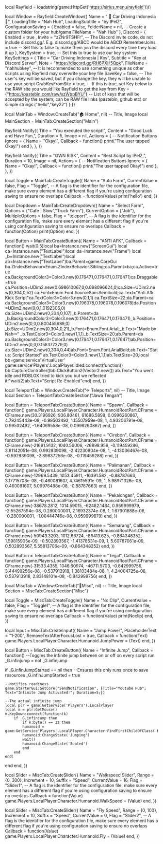 local Rayfield = loadstring(game:HttpGet('https://sirius.menu/rayfield'))()

local Window = Rayfield:CreateWindow({
   Name = "                         🚗 Car Driving Indonesia 🚗",
   LoadingTitle = "Nah Hub",
   LoadingSubtitle = "by IPelZ",
   ConfigurationSaving = {
      Enabled = false,
      FolderName = nil, -- Create a custom folder for your hub/game
      FileName = "Nah Hub"
   },
   Discord = {
      Enabled = true    ,
      Invite = "zZNr9TSHFr", -- The Discord invite code, do not include discord.gg/. E.g. discord.gg/ABCD would be ABCD
      RememberJoins = true -- Set this to false to make them join the discord every time they load it up
   },
   KeySystem = true, -- Set this to true to use our key system
   KeySettings = {
      Title = "Car Driving Indonesia | Key",
      Subtitle = "Key at Discord Server",
      Note = "https://discord.gg/RH6PXH5Qpk",
      FileName = "nahhubkey", -- It is recommended to use something unique as other scripts using Rayfield may overwrite your key file
      SaveKey = false, -- The user's key will be saved, but if you change the key, they will be unable to use your script
      GrabKeyFromSite = true, -- If this is true, set Key below to the RAW site you would like Rayfield to get the key from
      Key = {"https://pastebin.com/raw/szWbpBYU"} -- List of keys that will be accepted by the system, can be RAW file links (pastebin, github etc) or simple strings ("hello","key22")
   }
})

local MainTab = Window:CreateTab("🏠 Home", nil) -- Title, Image
local MainSection = MainTab:CreateSection("Main")

Rayfield:Notify({
   Title = "You executed the script!",
   Content = "Good Luck and Have Fun,",
   Duration = 5,
   Image = nil,
   Actions = { -- Notification Buttons
      Ignore = {
         Name = "Okay!",
         Callback = function()
         print("The user tapped Okay!")
      end
   },
},
})

Rayfield:Notify({
   Title = "OWN RISK",
   Content = "Best Script by IPelZ,",
   Duration = 10,
   Image = nil,
   Actions = { -- Notification Buttons
      Ignore = {
         Name = "Okay!",
         Callback = function()
         print("The user tapped Okay!")
      end
   },
},
})

local Toggle = MainTab:CreateToggle({
   Name = "Auto Farm",
   CurrentValue = false,
   Flag = "Toggle", -- A flag is the identifier for the configuration file, make sure every element has a different flag if you're using configuration saving to ensure no overlaps
   Callback = function(Value)
        print('hello')
   end,
})

local Dropdown = MainTab:CreateDropdown({
   Name = "Select Farm",
   Options = {"Cafe | Slow","Truck Farm"},
   CurrentOption = {"Job"},
   MultipleOptions = false,
   Flag = "teleport", -- A flag is the identifier for the configuration file, make sure every element has a different flag if you're using configuration saving to ensure no overlaps
   Callback = function(Option)
        print(Option)
   end,
})

local Button = MainTab:CreateButton({
   Name = "ANTI AFK",
   Callback = function()
        wait(0.5)local ba=Instance.new("ScreenGui")
local ca=Instance.new("TextLabel")local da=Instance.new("Frame")
local _b=Instance.new("TextLabel")local ab=Instance.new("TextLabel")ba.Parent=game.CoreGui
ba.ZIndexBehavior=Enum.ZIndexBehavior.Sibling;ca.Parent=ba;ca.Active=true
ca.BackgroundColor3=Color3.new(0.176471,0.176471,0.176471)ca.Draggable=true
ca.Position=UDim2.new(0.698610067,0,0.098096624,0)ca.Size=UDim2.new(0,304,0,52)
ca.Font=Enum.Font.SourceSansSemibold;ca.Text="Anti Afk Kick Script"ca.TextColor3=Color3.new(0,1,1)
ca.TextSize=22;da.Parent=ca
da.BackgroundColor3=Color3.new(0.196078,0.196078,0.196078)da.Position=UDim2.new(0,0,1.0192306,0)
da.Size=UDim2.new(0,304,0,107)_b.Parent=da
_b.BackgroundColor3=Color3.new(0.176471,0.176471,0.176471)_b.Position=UDim2.new(0,0,0.800455689,0)
_b.Size=UDim2.new(0,304,0,21)_b.Font=Enum.Font.Arial;_b.Text="Made by Nah💤"
_b.TextColor3=Color3.new(1,1,1)_b.TextSize=20;ab.Parent=da
ab.BackgroundColor3=Color3.new(0.176471,0.176471,0.176471)ab.Position=UDim2.new(0,0,0.158377379,0)
ab.Size=UDim2.new(0,304,0,44)ab.Font=Enum.Font.ArialBold;ab.Text="Status: Script Started"
ab.TextColor3=Color3.new(1,1,1)ab.TextSize=20;local bb=game:service'VirtualUser'
game:service'Players'.LocalPlayer.Idled:connect(function()
bb:CaptureController()bb:ClickButton2(Vector2.new())
ab.Text="You went idle and ROBLOX tried to kick you but we reflected it!"wait(2)ab.Text="Script Re-Enabled"end)
   end,
})

local TeleportTab = Window:CreateTab("✈ Teleports", nil) -- Title, Image
local Section = TeleportTab:CreateSection("Jawa Tengah")

local Button = TeleportTab:CreateButton({
   Name = "Spawn",
   Callback = function()
        game.Players.LocalPlayer.Character.HumanoidRootPart.CFrame = CFrame.new(30.3196926, 936.80481, 61686.5898, 0.0996260867, 4.79245443e-08, -0.99502492, 1.15507959e-08, 1, 4.93206791e-08, 0.99502492, -1.64069558e-08, 0.0996260867)
   end,
})

local Button = TeleportTab:CreateButton({
   Name = "Cirebon",
   Callback = function()
        game.Players.LocalPlayer.Character.HumanoidRootPart.CFrame = CFrame.new(-21691.9102, 1040.56006, -26898.959, -0.119459286, 3.81142051e-08, 0.992839098, -2.42230804e-08, 1, -4.13036467e-08, -0.992839098, -2.89837256e-08, -0.119459286)
   end,
})

local Button = TeleportTab:CreateButton({
   Name = "Palimanan",
   Callback = function()
        game.Players.LocalPlayer.Character.HumanoidRootPart.CFrame = CFrame.new(-12969.5439, 1053.45911, -16391.582, -0.88787663, 3.17715703e-08, -0.460081607, 4.74615591e-09, 1, 5.98971326e-08, 0.460081607, 5.09976488e-08, -0.88787663)
   end,
})

local Button = TeleportTab:CreateButton({
   Name = "Pekalongan",
   Callback = function()
        game.Players.LocalPlayer.Character.HumanoidRootPart.CFrame = CFrame.new(-38678.2812, 1014.59015, -62482.1484, 0.959999979, -2.55267594e-08, 0.280000001, 2.16932374e-08, 1, 1.67901888e-08, -0.280000001, -1.00444746e-08, 0.959999979)
   end,
})

local Button = TeleportTab:CreateButton({
   Name = "Semarang",
   Callback = function()
        game.Players.LocalPlayer.Character.HumanoidRootPart.CFrame = CFrame.new(-50943.3203, 1012.66724, -86413.625, -0.864348352, 1.59815905e-09, -0.502893567, -1.41378531e-09, 1, 5.60787061e-09, 0.502893567, 5.55813706e-09, -0.864348352)
   end,
})

local Button = TeleportTab:CreateButton({
   Name = "Tegal",
   Callback = function()
        game.Players.LocalPlayer.Character.HumanoidRootPart.CFrame = CFrame.new(-31533.4355, 1046.60974, -46711.5703, -0.842999756, 3.44499256e-08, -0.537913918, 1.38103484e-08, 1, 4.24004725e-08, 0.537913918, 2.83148101e-08, -0.842999756)
   end,
})

local MiscTab = Window:CreateTab("🎲Misc", nil) -- Title, Image
local Section = MiscTab:CreateSection("Misc")

local Toggle = MiscTab:CreateToggle({
   Name = "No Clip",
   CurrentValue = false,
   Flag = "Toggle1", -- A flag is the identifier for the configuration file, make sure every element has a different flag if you're using configuration saving to ensure no overlaps
   Callback = function(Value)
        print(Noclip)
   end,
})

local Input = MiscTab:CreateInput({
   Name = "Jump Power",
   PlaceholderText = "1-200",
   RemoveTextAfterFocusLost = true,
   Callback = function(Text)
        game.Players.LocalPlayer.Character.Humanoid.JumpPower = (Text)
   end,
})

local Button = MiscTab:CreateButton({
   Name = "Infinite Jump",
   Callback = function()
        --Toggles the infinite jump between on or off on every script run
_G.infinjump = not _G.infinjump

if _G.infinJumpStarted == nil then
	--Ensures this only runs once to save resources
	_G.infinJumpStarted = true
	
	--Notifies readiness
	game.StarterGui:SetCore("SendNotification", {Title="Youtube Hub"; Text="Infinite Jump Activated!"; Duration=5;})

	--The actual infinite jump
	local plr = game:GetService('Players').LocalPlayer
	local m = plr:GetMouse()
	m.KeyDown:connect(function(k)
		if _G.infinjump then
			if k:byte() == 32 then
			humanoid = game:GetService'Players'.LocalPlayer.Character:FindFirstChildOfClass('Humanoid')
			humanoid:ChangeState('Jumping')
			wait()
			humanoid:ChangeState('Seated')
			end
		end
	end)
end
   end,
})

local Slider = MiscTab:CreateSlider({
   Name = "Walkspeed Slider",
   Range = {0, 300},
   Increment = 10,
   Suffix = "Speed",
   CurrentValue = 16,
   Flag = "Slider1", -- A flag is the identifier for the configuration file, make sure every element has a different flag if you're using configuration saving to ensure no overlaps
   Callback = function(Value)
        game.Players.LocalPlayer.Character.Humanoid.WalkSpeed = (Value)
   end,
})

local Slider = MiscTab:CreateSlider({
   Name = "Fly Speed",
   Range = {0, 100},
   Increment = 10,
   Suffix = "Speed",
   CurrentValue = 0,
   Flag = "Slider2", -- A flag is the identifier for the configuration file, make sure every element has a different flag if you're using configuration saving to ensure no overlaps
   Callback = function(Value)
        game.Players.LocalPlayer.Character.Humanoid.Fly = (Value)
   end,
})
